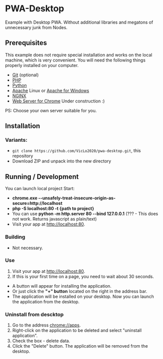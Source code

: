 # PWA-Desktop

Example with Desktop PWA. Without additional libraries and megatons of unnecessary junk from Nodes.

## Prerequisites

This example does not require special installation and works on the local machine, which is very convenient.
You will need the following things properly installed on your computer.

* [Git](http://git-scm.com/) (optional)
* [PHP](https://www.php.net/downloads.php)
* [Python](https://www.python.org/)
* [Apache](https://httpd.apache.org/download.cgi) Linux or [Apache for Windows](https://apache-windows.ru/)
* [NGINX](https://nginx.org/)
* [Web Server for Chrome](https://chrome.google.com/webstore/detail/web-server-for-chrome/ofhbbkphhbklhfoeikjpcbhemlocgigb) Under construction :)

PS: Choose your own server suitable for you.

## Installation

### Variants:
* `git clone https://github.com/VicLo2020/pwa-desktop.git`, this repository
* Download ZIP and unpack into the new directory

## Running / Development

You can launch local project
Start:
* **chrome.exe --unsafely-treat-insecure-origin-as-secure=http://localhost**
* **php -S localhost:80 -t {path to project}**
* You can use  **python -m http.server 80 --bind 127.0.0.1**  (??? - This does not work. Returns javascript as plain/text)
* Visit your app at [http://localhost:80](http://localhost:80).

### Building

* Not necessary.

### Use

1. Visit your app at [http://localhost:80](http://localhost:80).
2. If this is your first time on a page, you need to wait about 30 seconds. 

 * A button will appear for installing the application.
 * Or just click the **"+" button** located on the right in the address bar.
 * The application will be installed on your desktop. Now you can launch the application from the desktop.

### Uninstall from descktop

1. Go to the address [chrome://apps](chrome://apps). 
2. Right-click on the application to be deleted and select "uninstall application". 
3. Check the box - delete data. 
4. Click the "Delete" button. The application will be removed from the desktop.
